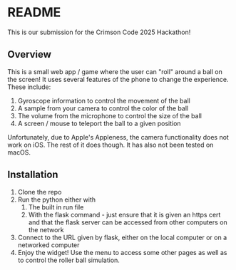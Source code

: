 # README
This is our submission for the Crimson Code 2025 Hackathon!

## Overview
This is a small web app / game where the user can "roll" around a ball on the screen! It uses several features of the phone to change the experience. These include:
1) Gyroscope information to control the movement of the ball
2) A sample from your camera to control the color of the ball
3) The volume from the microphone to control the size of the ball
4) A screen / mouse to teleport the ball to a given position

Unfortunately, due to Apple's Appleness, the camera functionality does not work on iOS. The rest of it does though. It has also not been tested on macOS.

## Installation
1) Clone the repo
2) Run the python either with
    1) The built in run file
    2) With the flask command - just ensure that it is given an https cert and that the flask server can be accessed from other computers on the network
3) Connect to the URL given by flask, either on the local computer or on a networked computer
4) Enjoy the widget! Use the menu to access some other pages as well as to control the roller ball simulation.